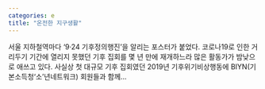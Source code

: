 ```yaml
---
categories: e
title: "온전한 지구생활"
---
```


				
		
			
				
					
					
						
						
						
					
					
				
				
			
			
			
서울 지하철역마다 ‘9·24 기후정의행진’을 알리는 포스터가 붙었다. 코로나19로 인한 거리두기 기간에 열리지 못했던 기후 집회를 몇 년 만에 재개하느라 많은 활동가가 밤낮으로 애쓰고 있다. 사실상 첫 대규모 기후 집회였던 2019년 기후위기비상행동에 BIYN(기본소득청‘소’년네트워크) 회원들과 함께...		
			
